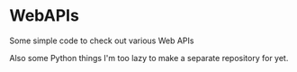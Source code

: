 # WebAPIs
Some simple code to check out various Web APIs

Also some Python things I'm too lazy to make a separate repository for yet.
